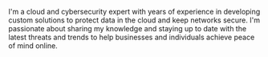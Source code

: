 I'm a cloud and cybersecurity expert with years of experience in developing custom solutions to protect data in the cloud and keep networks secure. I'm passionate about sharing my knowledge and staying up to date with the latest threats and trends to help businesses and individuals achieve peace of mind online.

